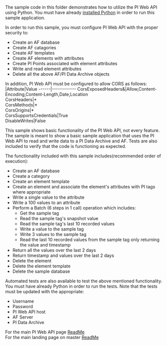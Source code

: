 The sample code in this folder demonstrates how to utilize the PI Web API using Python. You must have already [installed Python](https://www.python.org/downloads/release/python-373/) in order to run this sample application.  

In order to run this sample, you must configure PI Web API with the proper security to:
- Create an AF database
- Create AF catagories
- Create AF templates
- Create AF elements with attributes
- Create PI Points associated with element attributes
- Write and read element attributes
- Delete all the above AF/PI Data Archive objects  

In addition, PI Web API must be configured to allow CORS as follows:  
|Attribute|Value 
------|------------
CorsExposedHeaders&|Allow,Content-Encoding,Content-Length,Date,Location  
CorsHeaders|*  
CorsMethods|*  
CorsOrigins|*  
CorsSupportsCredentials|True  
DisableWrites|False


This sample shows basic functionality of the PI Web API, not every feature. The sample is meant to show a basic sample application that uses the PI Web API to read and write data to a PI Data Archive and AF. Tests are also included to verify that the code is functioning as expected.

The functionality included with this sample includes(recommended order of execution):
- Create an AF database
- Create a category
- Create an element template
- Create an element and associate the element's attributes with PI tags where appropriate
- Write a single value to the attribute
- Write a 100 values to an attribute
- Perform a Batch (6 steps in 1 call) operation which includes:  
  - Get the sample tag  
  - Read the sample tag's snapshot value  
  - Read the sample tag's last 10 recorded values  
  - Write a value to the sample tag  
  - Write 3 values to the sample tag  
  - Read the last 10 recorded values from the sample tag only returning the value and timestamp
- Return all the values over the last 2 days
- Return timestamp and values over the last 2 days  
- Delete the element
- Delete the element template
- Delete the sample database

Automated tests are also available to test the above mentioned functionality. You must have already Python in order to run the tests. Note that the tests must be updated with the appropriate:
- Username  
- Password  
- PI Web API host  
- AF Server  
- PI Data Archive  

For the main PI Web API page [ReadMe](../)  
For the main landing page on master [ReadMe](https://github.com/osisoft/OSI-Samples)